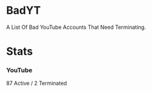 # BadYT
A List Of Bad YouTube Accounts That Need Terminating.

# Stats

### YouTube
87 Active / 2 Terminated
